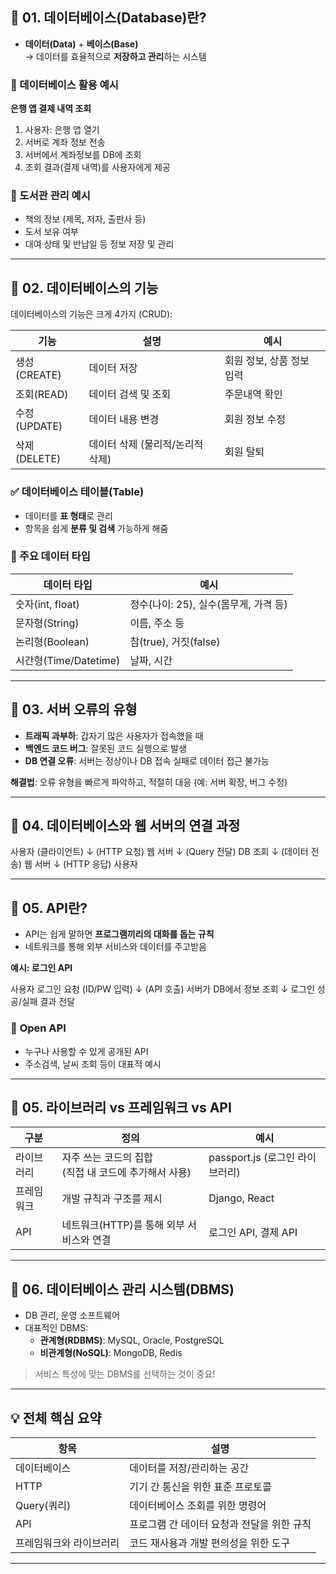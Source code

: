 ## 🔖 01. 데이터베이스(Database)란?

- **데이터(Data)** + **베이스(Base)**  
  → 데이터를 효율적으로 **저장하고 관리**하는 시스템

### 📌 데이터베이스 활용 예시

**은행 앱 결제 내역 조회**

1. 사용자: 은행 앱 열기
2. 서버로 계좌 정보 전송
3. 서버에서 계좌정보를 DB에 조회
4. 조회 결과(결제 내역)를 사용자에게 제공

### 📕 도서관 관리 예시
- 책의 정보 (제목, 저자, 출판사 등)
- 도서 보유 여부
- 대여 상태 및 반납일 등 정보 저장 및 관리

---

## 🔖 02. 데이터베이스의 기능

데이터베이스의 기능은 크게 4가지 (CRUD):

|기능|설명|예시|
|---|---|---|
|생성(CREATE)| 데이터 저장 | 회원 정보, 상품 정보 입력 |
|조회(READ)| 데이터 검색 및 조회 | 주문내역 확인 |
|수정(UPDATE)|데이터 내용 변경|회원 정보 수정|
|삭제(DELETE)|데이터 삭제 (물리적/논리적 삭제)|회원 탈퇴|

### ✅ 데이터베이스 테이블(Table)
- 데이터를 **표 형태**로 관리
- 항목을 쉽게 **분류 및 검색** 가능하게 해줌

### 📌 주요 데이터 타입
| 데이터 타입 | 예시 |
|---|---|
|숫자(int, float)|정수(나이: 25), 실수(몸무게, 가격 등)|
|문자형(String)|이름, 주소 등|
|논리형(Boolean)|참(true), 거짓(false)|
|시간형(Time/Datetime)|날짜, 시간|

---

## 🔖 03. 서버 오류의 유형

- **트래픽 과부하**: 갑자기 많은 사용자가 접속했을 때
- **백엔드 코드 버그**: 잘못된 코드 실행으로 발생
- **DB 연결 오류**: 서버는 정상이나 DB 접속 실패로 데이터 접근 불가능

**해결법**: 오류 유형을 빠르게 파악하고, 적절히 대응 (예: 서버 확장, 버그 수정)

---

## 🔖 04. 데이터베이스와 웹 서버의 연결 과정

사용자 (클라이언트) ↓ (HTTP 요청) 웹 서버 ↓ (Query 전달) DB 조회 ↓ (데이터 전송) 웹 서버 ↓ (HTTP 응답) 사용자



---

## 🔖 05. API란?

- API는 쉽게 말하면 **프로그램끼리의 대화를 돕는 규칙**
- 네트워크를 통해 외부 서비스와 데이터를 주고받음

**예시: 로그인 API**

사용자 로그인 요청 (ID/PW 입력) ↓ (API 호출) 서버가 DB에서 정보 조회 ↓ 로그인 성공/실패 결과 전달



### 📌 **Open API**
- 누구나 사용할 수 있게 공개된 API
- 주소검색, 날씨 조회 등이 대표적 예시

---

## 🔖 05. 라이브러리 vs 프레임워크 vs API

| 구분 | 정의 | 예시 |
|---|---|---|
|라이브러리| 자주 쓰는 코드의 집합<br>(직접 내 코드에 추가해서 사용)| passport.js (로그인 라이브러리) |
|프레임워크|개발 규칙과 구조를 제시|Django, React|
|API|네트워크(HTTP)를 통해 외부 서비스와 연결|로그인 API, 결제 API|


---

## 🔖 06. 데이터베이스 관리 시스템(DBMS)

- DB 관리, 운영 소프트웨어
- 대표적인 DBMS:
  - **관계형(RDBMS)**: MySQL, Oracle, PostgreSQL
  - **비관계형(NoSQL)**: MongoDB, Redis

> 서비스 특성에 맞는 DBMS를 선택하는 것이 중요!

---

## 💡 전체 핵심 요약

| 항목 | 설명 |
|------|---|
| 데이터베이스 | 데이터를 저장/관리하는 공간 |
| HTTP | 기기 간 통신을 위한 표준 프로토콜 |
| Query(쿼리) | 데이터베이스 조회를 위한 명령어 |
| API | 프로그램 간 데이터 요청과 전달을 위한 규칙 |
| 프레임워크와 라이브러리 | 코드 재사용과 개발 편의성을 위한 도구 |

---
